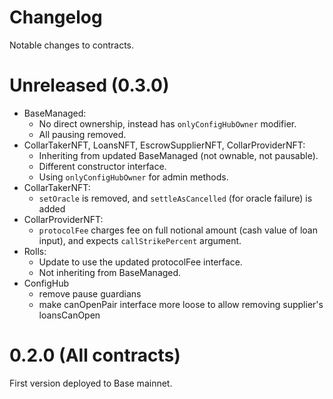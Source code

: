 # Changelog

Notable changes to contracts.

# Unreleased (0.3.0)

- BaseManaged:
  - No direct ownership, instead has `onlyConfigHubOwner` modifier.
  - All pausing removed.
- CollarTakerNFT, LoansNFT, EscrowSupplierNFT, CollarProviderNFT:
  - Inheriting from updated BaseManaged (not ownable, not pausable).
  - Different constructor interface. 
  - Using `onlyConfigHubOwner` for admin methods.
- CollarTakerNFT:
  - `setOracle` is removed, and `settleAsCancelled` (for oracle failure) is added 
- CollarProviderNFT:
  - `protocolFee` charges fee on full notional amount (cash value of loan input), and expects `callStrikePercent` argument.
- Rolls:
  - Update to use the updated protocolFee interface.
  - Not inheriting from BaseManaged.
- ConfigHub
  - remove pause guardians
  - make canOpenPair interface more loose to allow removing supplier's loansCanOpen    

# 0.2.0 (All contracts)

First version deployed to Base mainnet. 
